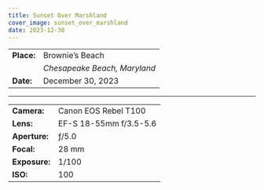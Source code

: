 ```yaml
---
title: Sunset Over Marshland
cover_image: sunset_over_marshland
date: 2023-12-30
---
```




|    |    |
| -- | -- |
| **Place:** | Brownie’s Beach |
|            | *Chesapeake Beach, Maryland* |
| **Date:** | December 30, 2023 |

---

|    |    |
| -- | -- |
| **Camera:** | Canon EOS Rebel T100  |
| **Lens:**   | EF-S 18-55mm f/3.5-5.6 |
| **Aperture:** | ƒ/5.0 |
| **Focal:**    | 28 mm |
| **Exposure:** | 1/100 |
| **ISO:**      | 100  |